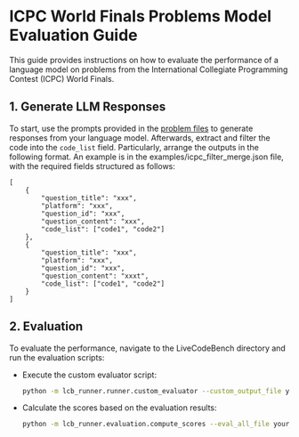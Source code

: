 # ICPC World Finals Problems Model Evaluation Guide

This guide provides instructions on how to evaluate the performance of a language model on problems from the International Collegiate Programming Contest (ICPC) World Finals.


## 1. Generate LLM Responses

To start, use the prompts provided in the [problem files](https://huggingface.co/datasets/HumanLastCodeExam/icpc-world-finals) to generate responses from your language model. Afterwards, extract and filter the code into the `code_list` field. Particularly, arrange the outputs in the following format. An example is in the examples/icpc_filter_merge.json file, with the required fields structured as follows:
```
[
    {
        "question_title": "xxx",
        "platform": "xxx",
        "question_id": "xxx",
        "question_content": "xxx",
        "code_list": ["code1", "code2"]
    },
    {
        "question_title": "xxx",
        "platform": "xxx",
        "question_id": "xxx",
        "question_content": "xxxt",
        "code_list": ["code1", "code2"]
    }
]
```

## 2. Evaluation

To evaluate the performance, navigate to the LiveCodeBench directory and run the evaluation scripts:

- Execute the custom evaluator script:

  ```bash
  python -m lcb_runner.runner.custom_evaluator --custom_output_file your_file.jsonl --timeout 60
  ```

- Calculate the scores based on the evaluation results:

  ```bash
  python -m lcb_runner.evaluation.compute_scores --eval_all_file your_file_codegeneration_output_eval_all.json
  ```


